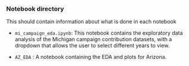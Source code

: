 ### Notebook directory

This should contain information about what is done in each notebook

* `mi_campaign_eda.ipynb`: This notebook contains the exploratory data analysis of the Michigan campaign contribution datasets, with a dropdown that allows the user to select different years to view.

* `AZ_EDA` : A notebook containing the EDA and plots for Arizona. 
